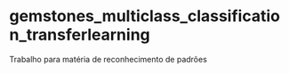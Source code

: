 # gemstones_multiclass_classification_transferlearning
Trabalho para matéria de reconhecimento de padrões

